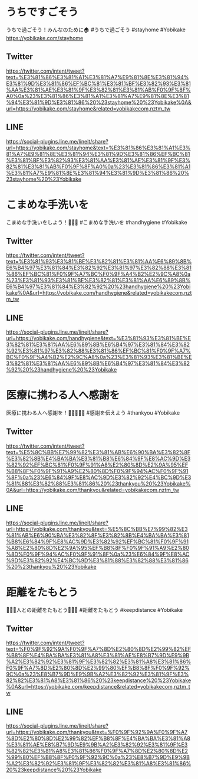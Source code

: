 
# うちですごそう
うちで過ごそう！みんなのために🏠
#うちで過ごそう #stayhome #Yobikake
https://yobikake.com/stayhome

## Twitter
https://twitter.com/intent/tweet?text=%E3%81%86%E3%81%A1%E3%81%A7%E9%81%8E%E3%81%94%E3%81%9D%E3%81%86%EF%BC%81%E3%81%BF%E3%82%93%E3%81%AA%E3%81%AE%E3%81%9F%E3%82%81%E3%81%AB%F0%9F%8F%A0%0a%23%E3%81%86%E3%81%A1%E3%81%A7%E9%81%8E%E3%81%94%E3%81%9D%E3%81%86%20%23stayhome%20%23Yobikake%0A&url=https://yobikake.com/stayhome&related=yobikakecom,nztm_tw

## LINE
https://social-plugins.line.me/lineit/share?url=https://yobikake.com/stayhome&text=%E3%81%86%E3%81%A1%E3%81%A7%E9%81%8E%E3%81%94%E3%81%9D%E3%81%86%EF%BC%81%E3%81%BF%E3%82%93%E3%81%AA%E3%81%AE%E3%81%9F%E3%82%81%E3%81%AB%F0%9F%8F%A0%0a%23%E3%81%86%E3%81%A1%E3%81%A7%E9%81%8E%E3%81%94%E3%81%9D%E3%81%86%20%23stayhome%20%23Yobikake


# こまめな手洗いを
こまめな手洗いをしよう！🧼🤲✨
#こまめな手洗いを #handhygiene #Yobikake

## Twitter
https://twitter.com/intent/tweet?text=%E3%81%93%E3%81%BE%E3%82%81%E3%81%AA%E6%89%8B%E6%B4%97%E3%81%84%E3%82%92%E3%81%97%E3%82%88%E3%81%86%EF%BC%81%F0%9F%A7%BC%F0%9F%A4%B2%E2%9C%A8%0a%23%E3%81%93%E3%81%BE%E3%82%81%E3%81%AA%E6%89%8B%E6%B4%97%E3%81%84%E3%82%92%20%23handhygiene%20%23Yobikake%0A&url=https://yobikake.com/handhygiene&related=yobikakecom,nztm_tw

## LINE
https://social-plugins.line.me/lineit/share?url=https://yobikake.com/handhygiene&text=%E3%81%93%E3%81%BE%E3%82%81%E3%81%AA%E6%89%8B%E6%B4%97%E3%81%84%E3%82%92%E3%81%97%E3%82%88%E3%81%86%EF%BC%81%F0%9F%A7%BC%F0%9F%A4%B2%E2%9C%A8%0a%23%E3%81%93%E3%81%BE%E3%82%81%E3%81%AA%E6%89%8B%E6%B4%97%E3%81%84%E3%82%92%20%23handhygiene%20%23Yobikake

# 医療に携わる人へ感謝を
医療に携わる人へ感謝を！👨‍⚕️👩‍🔬👏
#感謝を伝えよう #thankyou #Yobikake

## Twitter
https://twitter.com/intent/tweet?text=%E5%8C%BB%E7%99%82%E3%81%AB%E6%90%BA%E3%82%8F%E3%82%8B%E4%BA%BA%E3%81%B8%E6%84%9F%E8%AC%9D%E3%82%92%EF%BC%81%F0%9F%91%A8%E2%80%8D%E2%9A%95%EF%B8%8F%F0%9F%91%A9%E2%80%8D%F0%9F%94%AC%F0%9F%91%8F%0a%23%E6%84%9F%E8%AC%9D%E3%82%92%E4%BC%9D%E3%81%88%E3%82%88%E3%81%86%20%23thankyou%20%23Yobikake%0A&url=https://yobikake.com/thankyou&related=yobikakecom,nztm_tw

## LINE
https://social-plugins.line.me/lineit/share?url=https://yobikake.com/thankyou&text=%E5%8C%BB%E7%99%82%E3%81%AB%E6%90%BA%E3%82%8F%E3%82%8B%E4%BA%BA%E3%81%B8%E6%84%9F%E8%AC%9D%E3%82%92%EF%BC%81%F0%9F%91%A8%E2%80%8D%E2%9A%95%EF%B8%8F%F0%9F%91%A9%E2%80%8D%F0%9F%94%AC%F0%9F%91%8F%0a%23%E6%84%9F%E8%AC%9D%E3%82%92%E4%BC%9D%E3%81%88%E3%82%88%E3%81%86%20%23thankyou%20%23Yobikake

# 距離をたもとう
💚🧍‍♂️人との距離をたもとう🧍‍♀️💜
#距離をたもとう #keepdistance #Yobikake

## Twitter
https://twitter.com/intent/tweet?text=%F0%9F%92%9A%F0%9F%A7%8D%E2%80%8D%E2%99%82%EF%B8%8F%E4%BA%BA%E3%81%A8%E3%81%AE%E8%B7%9D%E9%9B%A2%E3%82%92%E3%81%9F%E3%82%82%E3%81%A8%E3%81%86%F0%9F%A7%8D%E2%80%8D%E2%99%80%EF%B8%8F%F0%9F%92%9C%0a%23%E8%B7%9D%E9%9B%A2%E3%82%92%E3%81%9F%E3%82%82%E3%81%A8%E3%81%86%20%23keepdistance%20%23Yobikake%0A&url=https://yobikake.com/keepdistance&related=yobikakecom,nztm_tw

## LINE
https://social-plugins.line.me/lineit/share?url=https://yobikake.com/thankyou&text=%F0%9F%92%9A%F0%9F%A7%8D%E2%80%8D%E2%99%82%EF%B8%8F%E4%BA%BA%E3%81%A8%E3%81%AE%E8%B7%9D%E9%9B%A2%E3%82%92%E3%81%9F%E3%82%82%E3%81%A8%E3%81%86%F0%9F%A7%8D%E2%80%8D%E2%99%80%EF%B8%8F%F0%9F%92%9C%0a%23%E8%B7%9D%E9%9B%A2%E3%82%92%E3%81%9F%E3%82%82%E3%81%A8%E3%81%86%20%23keepdistance%20%23Yobikake
